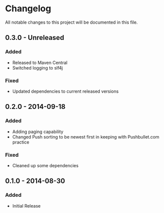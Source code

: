 # Changelog
All notable changes to this project will be documented in this file.


## 0.3.0 - Unreleased

### Added
- Released to Maven Central
- Switched logging to slf4j

### Fixed
- Updated dependencies to current released versions


## 0.2.0 - 2014-09-18

### Added
- Adding paging capability
- Changed Push sorting to be newest first in keeping with Pushbullet.com practice

### Fixed
- Cleaned up some dependencies


## 0.1.0 - 2014-08-30

### Added
- Initial Release
